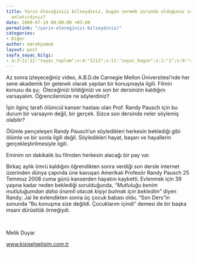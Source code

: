 ```yaml
---
title: Yarın öleceğinizi bilseydiniz, bugün vermek zorunda olduğunuz son derste ne
  anlatırdınız?
date: 2009-07-19 00:00:00 +03:00
permalink: "/yarin-oleceginizi-bilseydiniz/"
categories:
- Diğer
author: emrahyumuk
layout: post
sayfa_sayac_bilgi:
- a:3:{s:12:"sayac_toplam";s:4:"1213";s:11:"sayac_bugun";s:1:"1";s:9:"son_okuma";s:10:"1364750945";}
---
```


Az sonra izleyeceğiniz video, A.B.D.de Carnegie Mellon Üniversitesi’nde her sene akademik bir gelenek olarak yapılan bir konuşmayla ilgili. Filmin konusu da şu;  Öleceğinizi bildiğinizi ve son bir dersinizin kaldığını varsayalım. Öğrencilerinize ne söylerdiniz?

İşin ilginç tarafı ölümcül kanser hastası olan Prof. Randy Pausch için bu durum bir varsayım değil, bir gerçek. Sizce son dersinde neler söylemiş olabilir?

<!--more-->

Ölümle pençeleşen Randy Pausch’un söyledikleri herkesin beklediği gibi ölümle ve bir sonla ilgili değil. Söyledikleri hayat, başarı ve hayallerin gerçekleştirilmesiyle ilgili.

Eminim on dakikalık bu filmden herkesin alacağı bir pay var.



Birkaç aylık ömrü kaldığını öğrendikten sonra verdiği son dersle internet üzerinden dünya çapında üne kavuşan Amerikalı Profesör Randy Pausch 25 Temmuz 2008 cuma günü kanserden hayatını kaybetti. Evlenmek için 39 yaşına kadar neden beklediği sorulduğunda, *“Mutluluğu benim mutluluğumdan daha önemli olacak kişiyi bulmak için bekledim”* diyen Randy; Jai ile evlendikten sonra üç çocuk babası oldu. “Son Ders”in sonunda “Bu konuşma size değildi. Çocuklarım içindi” demesi de bir başka insani dürüstlük örneğiydi.

<span style="color: #ffffff;">.</span>

Melik Duyar

<a href="http://www.kisiselgelisim.com.tr/" target="_blank">www.kisiselgelisim.com.tr</a>

<span style="color: #ffffff;">.</span>
